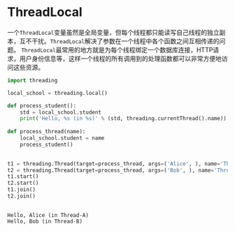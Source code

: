 
# ThreadLocal
一个`ThreadLocal`变量虽然是全局变量，但每个线程都只能读写自己线程的独立副本，互不干扰。`ThreadLocal`解决了参数在一个线程中各个函数之间互相传递的问题。
`ThreadLocal`最常用的地方就是为每个线程绑定一个数据库连接，HTTP请求，用户身份信息等，这样一个线程的所有调用到的处理函数都可以非常方便地访问这些资源。


```python
import threading

local_school = threading.local()

def process_student():
    std = local_school.student
    print('Hello, %s (in %s)' % (std, threading.currentThread().name))
    
def process_thread(name):
    local_school.student = name
    process_student()
    

t1 = threading.Thread(target=process_thread, args=('Alice', ), name='Thread-A')
t2 = threading.Thread(target=process_thread, args=('Bob', ), name='Thread-B')
t1.start()
t2.start()
t1.join()
t2.join()
    
```

    Hello, Alice (in Thread-A)
    Hello, Bob (in Thread-B)

